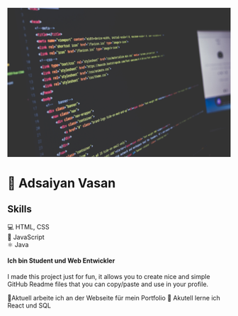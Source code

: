 ![img](https://github.com/Adsi7/Adsi7/blob/main/bild.jpg)
# 👋 Adsaiyan Vasan 
## Skills
💻 HTML, CSS</br>
📱 JavaScript</br>
⚛ Java
#### Ich bin Student und Web Entwickler


I made this project just for fun, it allows you to create nice and simple GitHub Readme files that you can copy/paste and use in your profile.



 🔭Aktuell arbeite ich an der Webseite für mein Portfolio 
🌱 Akutell lerne ich React und SQL



